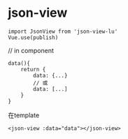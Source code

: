 # json-view

    import JsonView from 'json-view-lu'
    Vue.use(publish)

// in component

    data(){
        return {
            data: {...}
            // 或
            data: [...]
        }
    }

在template

    <json-view :data="data"></json-view>
